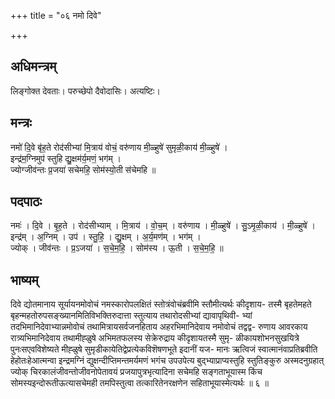 +++
title = "०६ नमो दिवे"

+++
## अधिमन्त्रम्
लिङ्गोक्त देवताः। परुच्छेपो दैवोदासिः। अत्यष्टिः।

## मन्त्रः
नमो॑ दि॒वे बृ॑ह॒ते रोद॑सीभ्यां मि॒त्राय॑ वोचं॒ वरु॑णाय मी॒ळ्हुषे॑ सुमृळी॒काय॑ मी॒ळ्हुषे॑ ।  
इन्द्र॑म॒ग्निमुप॑ स्तुहि द्यु॒क्षम॑र्य॒मणं॒ भग॑म् ।  
ज्योग्जीव॑न्तः प्र॒जया॑ सचेमहि॒ सोम॑स्यो॒ती स॑चेमहि ॥

## पदपाठः
नमः॑ । दि॒वे । बृ॒ह॒ते । रोद॑सीभ्याम् । मि॒त्राय॑ । वो॒च॒म् । वरु॑णाय । मी॒ळ्हुषे॑ । सु॒ऽमृ॒ळी॒काय॑ । मी॒ळ्हुषे॑ ।  
इन्द्र॑म् । अ॒ग्निम् । उप॑ । स्तु॒हि॒ । द्यु॒क्षम् । अ॒र्य॒मण॑म् । भग॑म् ।  
ज्योक् । जीव॑न्तः । प्र॒ऽजया॑ । स॒चे॒म॒हि॒ । सोम॑स्य । ऊ॒ती । स॒चे॒म॒हि॒ ॥

## भाष्यम्
दिवे द्योतमानाय सूर्यायनमोवोचं नमस्कारोपलक्षितं स्तोत्रंवोचंब्रवीमि स्तौमीत्यर्थः कीदृशाय- तस्मै बृहतेमहते बृहन्महतोरुपसङ्ख्यानमितिविभक्तिरुदात्ता स्तुत्याय तथारोदसीभ्यां द्यावापृथिवी- भ्यां तदभिमानिदेवाभ्यान्नमोवोचं तथामित्रायसर्वजनहिताय अहरभिमानिदेवाय नमोवोचं तद्वद्व- रुणाय आवरकाय रात्र्यभिमानिदेवाय तथामीह्ळुषे अभिमतफलस्य सेक्रेरुद्राय कीदृशायतस्मै सुमृ- ळीकायशोभनसुखयित्रे पुनःसएवविशेष्यते मीह्ळुषे सुमृडीकायेतिद्वेप्रत्येकविशॆषणभूते इदानीं यज- मानः ऋत्विजं स्वात्मानंवाप्रतिब्रवीति हेहोतःहेआत्मन्वा इन्द्रमग्निं द्युक्षन्दीप्तिमन्तमर्यमणं भगंच उपउपेत्य बुद्भ्याप्राप्यस्तुहि स्तुतिङ्कुरु अस्मदनुग्रहात् ज्योक् चिरकालंजीवन्तोजीवनोपेतावयं प्रजयापुत्रभृत्यादिना सचेमहि सङ्गताभूयास्म किंच सोमस्यइन्दोरूतीऊत्यासचेमही तमपिस्तुत्वा तत्कारितेनरक्षणेन सहिताभूयास्मेत्यर्थः ॥ ६ ॥